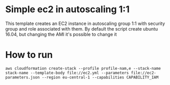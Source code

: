 Simple ec2 in autoscaling 1:1
=============================

This template creates an EC2 instance in autoscaling group 1:1 with security group and role associated with them.
By default the script create ubuntu 16.04, but changing the AMI it's possible to change it

# How to run
```
aws cloudformation create-stack --profile profile-nam,e --stack-name stack-name --template-body file://ec2.yml --parameters file://ec2-parameters.json --region eu-central-1 --capabilities CAPABILITY_IAM
```